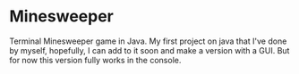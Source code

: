 # Minesweeper
Terminal Minesweeper game in Java. 
My first project on java that I've done by myself, hopefully, I can add to it soon and make a version with a GUI. But for now this version fully works in the console. 
